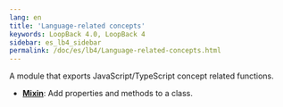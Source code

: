 ```yaml
---
lang: en
title: 'Language-related concepts'
keywords: LoopBack 4.0, LoopBack 4
sidebar: es_lb4_sidebar
permalink: /doc/es/lb4/Language-related-concepts.html
---
```


A module that exports JavaScript/TypeScript concept related functions.

- [**Mixin**](Mixin.md): Add properties and methods to a class.
